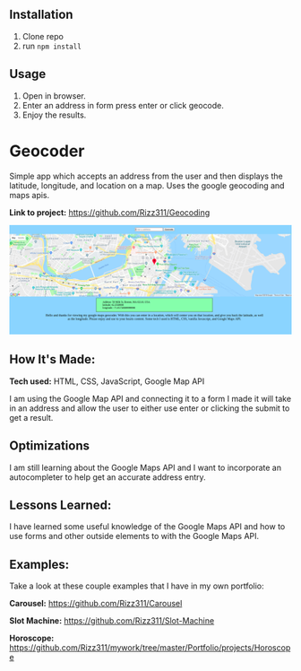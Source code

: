 ## Installation

1. Clone repo
2. run `npm install`

## Usage

1. Open in browser.
2. Enter an address in form press enter or click geocode.
3. Enjoy the results.

# Geocoder

Simple app which accepts an address from the user and then displays the latitude, longitude, and location on a map. Uses the google geocoding and maps apis.

**Link to project:** https://github.com/Rizz311/Geocoding

![alt tag](https://github.com/Rizz311/Geocoding/blob/master/img/geocoding.png)

## How It's Made:

**Tech used:** HTML, CSS, JavaScript, Google Map API

I am using the Google Map API and connecting it to a form I made it will take in an address and allow the user to either use enter or clicking the submit to get a result.

## Optimizations
I am still learning about the Google Maps API and I want to incorporate an autocompleter to help get an accurate address entry.

## Lessons Learned:
I have learned some useful knowledge of the Google Maps API and how to use forms and other outside elements to with the Google Maps API.

## Examples:
Take a look at these couple examples that I have in my own portfolio:

**Carousel:** https://github.com/Rizz311/Carousel

**Slot Machine:** https://github.com/Rizz311/Slot-Machine

**Horoscope:** https://github.com/Rizz311/mywork/tree/master/Portfolio/projects/Horoscope



